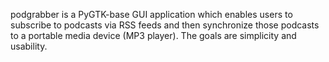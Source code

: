 podgrabber is a PyGTK-base GUI application which enables users to subscribe to podcasts via RSS feeds and then synchronize those podcasts to a portable media device (MP3 player).  The goals are simplicity and usability.